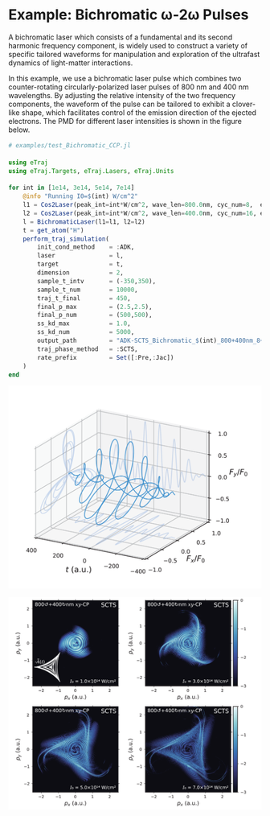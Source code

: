 # Example: Bichromatic ω-2ω Pulses

A bichromatic laser which consists of a fundamental and its second harmonic frequency component, is widely used to construct a variety of specific tailored waveforms for manipulation and exploration of the ultrafast dynamics of light-matter interactions.

In this example, we use a bichromatic laser pulse which combines two counter-rotating circularly-polarized laser pulses of 800 nm and 400 nm wavelengths.
By adjusting the relative intensity of the two frequency components, the waveform of the pulse can be tailored to exhibit a clover-like shape, which facilitates control of the emission direction of the ejected electrons. The PMD for different laser intensities is shown in the figure below.

```julia
# examples/test_Bichromatic_CCP.jl

using eTraj
using eTraj.Targets, eTraj.Lasers, eTraj.Units

for int in [1e14, 3e14, 5e14, 7e14]
    @info "Running I0=$(int) W/cm^2"
    l1 = Cos2Laser(peak_int=int*W/cm^2, wave_len=800.0nm, cyc_num=8,  ellip= 1.0)
    l2 = Cos2Laser(peak_int=int*W/cm^2, wave_len=400.0nm, cyc_num=16, ellip=-1.0)
    l = BichromaticLaser(l1=l1, l2=l2)
    t = get_atom("H")
    perform_traj_simulation(
        init_cond_method    = :ADK,
        laser               = l,
        target              = t,
        dimension           = 2,
        sample_t_intv       = (-350,350),
        sample_t_num        = 10000,
        traj_t_final        = 450,
        final_p_max         = (2.5,2.5),
        final_p_num         = (500,500),
        ss_kd_max           = 1.0,
        ss_kd_num           = 5000,
        output_path         = "ADK-SCTS_Bichromatic_$(int)_800+400nm_8+16cycs_CounterCP.jld2",
        traj_phase_method   = :SCTS,
        rate_prefix         = Set([:Pre,:Jac])
    )
end
```

![fig:Bichromatic_laser](assets/figure_Bichromatic_laser.png)

![fig:example_Bichromatic_laser](assets/figure_Bichromatic_CounterCP.png)

